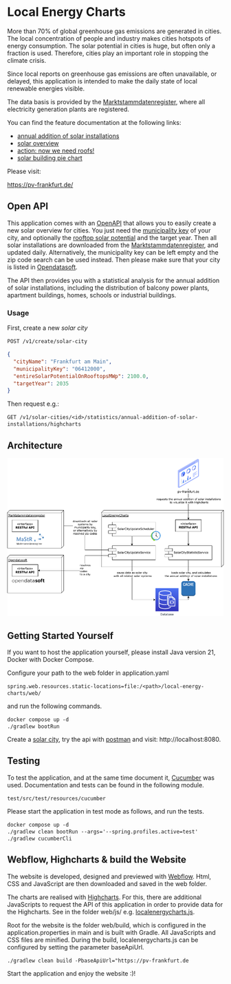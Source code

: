 # Local Energy Charts #

More than 70% of global greenhouse gas emissions are generated in cities. The local concentration of people and industry makes cities hotspots of energy consumption. The solar potential in cities is huge, but often only a fraction is used. Therefore, cities play an important role in stopping the climate crisis. 

Since local reports on greenhouse gas emissions are often unavailable, or delayed, this application is intended to make the daily state of local renewable energies visible.

The data basis is provided by the [Marktstammdatenregister](https://www.marktstammdatenregister.de/MaStR), where all electricity generation plants are registered.

You can find the feature documentation at the following links:

* [annual addition of solar installations](test/src/test/resources/cucumber/annual_addition_of_solar_installations.feature) 
* [solar overview](test/src/test/resources/cucumber/solar_systems_overview.feature) 
* [action: now we need roofs!](test/src/test/resources/cucumber/now_we_need_roofs.feature) 
* [solar building pie chart](test/src/test/resources/cucumber/solar_building_pie_chart.feature) 

Please visit:

https://pv-frankfurt.de/

## Open API ##

This application comes with an [OpenAPI](https://pv-frankfurt.de/openapi.html) that allows you to easily create a new solar overview for cities.
You just need the [municipality key](https://www.statistikportal.de/de/gemeindeverzeichnis) of your city, and optionally the [rooftop solar potential](https://eosolar.dlr.de/) and the target year. 
Then all solar installations are downloaded from the [Marktstammdatenregister](https://www.marktstammdatenregister.de/MaStR), and updated daily.
Alternatively, the municipality key can be left empty and the zip code search can be used instead. Then please make sure that your city is listed in [Opendatasoft](https://public.opendatasoft.com/explore/dataset/georef-germany-postleitzahl/information/).

The API then provides you with a statistical analysis for the annual addition of solar installations, 
including the distribution of balcony power plants, apartment buildings, homes, schools or industrial buildings.

### Usage ###

First, create a new *solar city*

    POST /v1/create/solar-city

```json
{
  "cityName": "Frankfurt am Main",
  "municipalityKey": "06412000",
  "entireSolarPotentialOnRooftopsMWp": 2100.0,
  "targetYear": 2035
}
```

Then request e.g.:

    GET /v1/solar-cities/<id>/statistics/annual-addition-of-solar-installations/highcharts

## Architecture ##
![architecture](architecture.png)

## Getting Started Yourself ##
If you want to host the application yourself, please install Java version 21, Docker with Docker Compose.

Configure your path to the web folder in application.yaml

    spring.web.resources.static-locations=file:/<path>/local-energy-charts/web/

and run the following commands. 

    docker compose up -d
    ./gradlew bootRun

Create a [solar city](#usage-), try the api with [postman](LocalEnergyCharts.postman_collection.json) and visit: http://localhost:8080.

## Testing ##

To test the application, and at the same time document it, [Cucumber](https://cucumber.io/) was used. Documentation and tests can be found in the following module.

    test/src/test/resources/cucumber

Please start the application in test mode as follows, and run the tests.

    docker compose up -d
    ./gradlew clean bootRun --args='--spring.profiles.active=test' 
    ./gradlew cucumberCli

## Webflow, Highcharts & build the Website ##

The website is developed, designed and previewed with [Webflow](https://webflow.com/). 
Html, CSS and JavaScript are then downloaded and saved in the web folder.

The charts are realised with [Highcharts](https://www.highcharts.com/). 
For this, there are additional JavaScripts to request the API of this application in order to provide data for the Highcharts. 
See in the folder web/js/ e.g. [localenergycharts.js](web/js/localenergycharts.js).

Root for the website is the folder web/build, which is configured in the application.properties in main and is built with Gradle. 
All JavaScripts and CSS files are minified. During the build, localenergycharts.js can be configured by setting the parameter baseApiUrl.

    ./gradlew clean build -PbaseApiUrl="https://pv-frankfurt.de

Start the application and enjoy the website :)!
